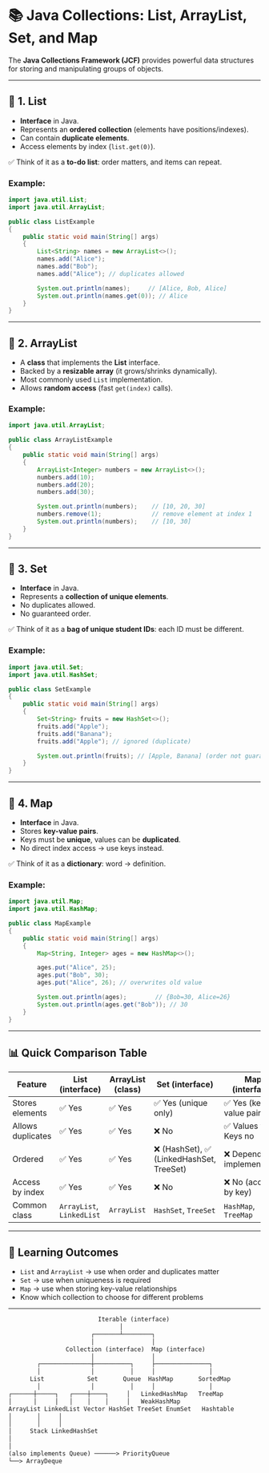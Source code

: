 # 📚 Java Collections: List, ArrayList, Set, and Map

The **Java Collections Framework (JCF)** provides powerful data structures for storing and manipulating groups of objects.

---

## 🔑 1. List

* **Interface** in Java.
* Represents an **ordered collection** (elements have positions/indexes).
* Can contain **duplicate elements**.
* Access elements by index (`list.get(0)`).

✅ Think of it as a **to-do list**: order matters, and items can repeat.

### Example:

```java
import java.util.List;
import java.util.ArrayList;

public class ListExample 
{
    public static void main(String[] args) 
    {
        List<String> names = new ArrayList<>();
        names.add("Alice");
        names.add("Bob");
        names.add("Alice"); // duplicates allowed

        System.out.println(names);     // [Alice, Bob, Alice]
        System.out.println(names.get(0)); // Alice
    }
}
```

---

## 🔑 2. ArrayList

* A **class** that implements the **List** interface.
* Backed by a **resizable array** (it grows/shrinks dynamically).
* Most commonly used `List` implementation.
* Allows **random access** (fast `get(index)` calls).


### Example:

```java
import java.util.ArrayList;

public class ArrayListExample 
{
    public static void main(String[] args) 
    {
        ArrayList<Integer> numbers = new ArrayList<>();
        numbers.add(10);
        numbers.add(20);
        numbers.add(30);

        System.out.println(numbers);    // [10, 20, 30]
        numbers.remove(1);              // remove element at index 1
        System.out.println(numbers);    // [10, 30]
    }
}
```

---

## 🔑 3. Set

* **Interface** in Java.
* Represents a **collection of unique elements**.
* No duplicates allowed.
* No guaranteed order.

✅ Think of it as a **bag of unique student IDs**: each ID must be different.

### Example:

```java
import java.util.Set;
import java.util.HashSet;

public class SetExample 
{
    public static void main(String[] args) 
    {
        Set<String> fruits = new HashSet<>();
        fruits.add("Apple");
        fruits.add("Banana");
        fruits.add("Apple"); // ignored (duplicate)

        System.out.println(fruits); // [Apple, Banana] (order not guaranteed)
    }
}
```

---

## 🔑 4. Map

* **Interface** in Java.
* Stores **key-value pairs**.
* Keys must be **unique**, values can be **duplicated**.
* No direct index access → use keys instead.

✅ Think of it as a **dictionary**: word → definition.

### Example:

```java
import java.util.Map;
import java.util.HashMap;

public class MapExample 
{
    public static void main(String[] args) 
    {
        Map<String, Integer> ages = new HashMap<>();

        ages.put("Alice", 25);
        ages.put("Bob", 30);
        ages.put("Alice", 26); // overwrites old value

        System.out.println(ages);        // {Bob=30, Alice=26}
        System.out.println(ages.get("Bob")); // 30
    }
}
```

---

## 📊 Quick Comparison Table

| Feature           | List (interface)          | ArrayList (class) | Set (interface)                         | Map (interface)             |
|-------------------|---------------------------|-------------------|-----------------------------------------|-----------------------------|
| Stores elements   | ✅ Yes                     | ✅ Yes             | ✅ Yes (unique only)                     | ✅ Yes (key-value pairs)     |
| Allows duplicates | ✅ Yes                     | ✅ Yes             | ❌ No                                    | ✅ Values yes, Keys no       |
| Ordered           | ✅ Yes                     | ✅ Yes             | ❌ (HashSet), ✅ (LinkedHashSet, TreeSet) | ❌ Depends on implementation |
| Access by index   | ✅ Yes                     | ✅ Yes             | ❌ No                                    | ❌ No (access by key)        |
| Common class      | `ArrayList`, `LinkedList` | `ArrayList`       | `HashSet`, `TreeSet`                    | `HashMap`, `TreeMap`        |

---

## 🎯 Learning Outcomes

- `List` and `ArrayList` → use when order and duplicates matter
- `Set` → use when uniqueness is required
- `Map` → use when storing key-value relationships
-  Know which collection to choose for different problems

---

```txt
                         Iterable (interface)
                               │
                       ┌───────┴────────┐
                       │                │
                Collection (interface)  Map (interface)
                       │                │
        ┌──────────────┼──────────┐     ├───────────────┐
        │              │          │     │               │
      List            Set       Queue  HashMap       SortedMap
        │              │          │     │               │
┌──────┼─────┐   ┌────┼────┐     │   LinkedHashMap   TreeMap
│      │     │   │    │    │     │   WeakHashMap
ArrayList LinkedList Vector HashSet TreeSet EnumSet   Hashtable
│       │     │
│       │     │
│     Stack LinkedHashSet
│
│
(also implements Queue) ──────> PriorityQueue
└──> ArrayDeque
```